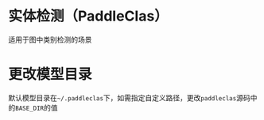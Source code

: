 # 实体检测（PaddleClas）
适用于图中类别检测的场景

# 更改模型目录
默认模型目录在`~/.paddleclas`下，如需指定自定义路径，更改`paddleclas`源码中的`BASE_DIR`的值